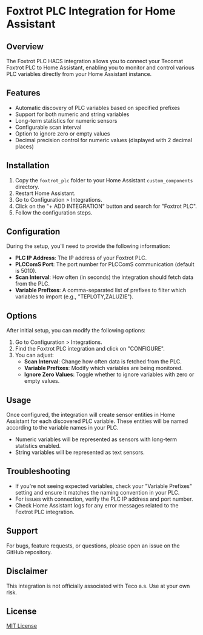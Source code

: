 # Foxtrot PLC Integration for Home Assistant

## Overview

The Foxtrot PLC HACS integration allows you to connect your Tecomat Foxtrot PLC to Home Assistant, enabling you to monitor and control various PLC variables directly from your Home Assistant instance.

## Features

- Automatic discovery of PLC variables based on specified prefixes
- Support for both numeric and string variables
- Long-term statistics for numeric sensors
- Configurable scan interval
- Option to ignore zero or empty values
- Decimal precision control for numeric values (displayed with 2 decimal places)

## Installation

1. Copy the `foxtrot_plc` folder to your Home Assistant `custom_components` directory.
2. Restart Home Assistant.
3. Go to Configuration > Integrations.
4. Click on the "+ ADD INTEGRATION" button and search for "Foxtrot PLC".
5. Follow the configuration steps.

## Configuration

During the setup, you'll need to provide the following information:

- **PLC IP Address**: The IP address of your Foxtrot PLC.
- **PLCComS Port**: The port number for PLCComS communication (default is 5010).
- **Scan Interval**: How often (in seconds) the integration should fetch data from the PLC.
- **Variable Prefixes**: A comma-separated list of prefixes to filter which variables to import (e.g., "TEPLOTY,ZALUZIE").

## Options

After initial setup, you can modify the following options:

1. Go to Configuration > Integrations.
2. Find the Foxtrot PLC integration and click on "CONFIGURE".
3. You can adjust:
   - **Scan Interval**: Change how often data is fetched from the PLC.
   - **Variable Prefixes**: Modify which variables are being monitored.
   - **Ignore Zero Values**: Toggle whether to ignore variables with zero or empty values.

## Usage

Once configured, the integration will create sensor entities in Home Assistant for each discovered PLC variable. These entities will be named according to the variable names in your PLC.

- Numeric variables will be represented as sensors with long-term statistics enabled.
- String variables will be represented as text sensors.

## Troubleshooting

- If you're not seeing expected variables, check your "Variable Prefixes" setting and ensure it matches the naming convention in your PLC.
- For issues with connection, verify the PLC IP address and port number.
- Check Home Assistant logs for any error messages related to the Foxtrot PLC integration.

## Support

For bugs, feature requests, or questions, please open an issue on the GitHub repository.

## Disclaimer

This integration is not officially associated with Teco a.s. Use at your own risk.

## License

[MIT License](LICENSE)